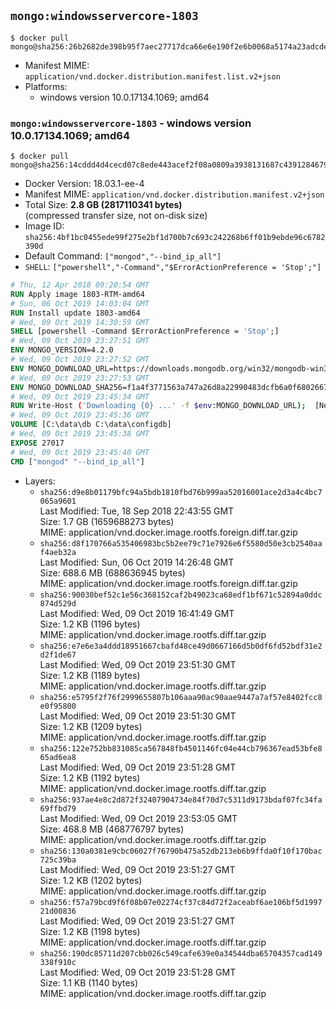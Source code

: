 ## `mongo:windowsservercore-1803`

```console
$ docker pull mongo@sha256:26b2682de398b95f7aec27717dca66e6e190f2e6b0068a5174a23adcde24d49f
```

-	Manifest MIME: `application/vnd.docker.distribution.manifest.list.v2+json`
-	Platforms:
	-	windows version 10.0.17134.1069; amd64

### `mongo:windowsservercore-1803` - windows version 10.0.17134.1069; amd64

```console
$ docker pull mongo@sha256:14cddd4d4cecd07c8ede443acef2f08a0809a3938131687c43912846793725a4
```

-	Docker Version: 18.03.1-ee-4
-	Manifest MIME: `application/vnd.docker.distribution.manifest.v2+json`
-	Total Size: **2.8 GB (2817110341 bytes)**  
	(compressed transfer size, not on-disk size)
-	Image ID: `sha256:4bf1bc0455ede99f275e2bf1d700b7c693c242268b6ff01b9ebde96c6782390d`
-	Default Command: `["mongod","--bind_ip_all"]`
-	`SHELL`: `["powershell","-Command","$ErrorActionPreference = 'Stop';"]`

```dockerfile
# Thu, 12 Apr 2018 09:20:54 GMT
RUN Apply image 1803-RTM-amd64
# Sun, 06 Oct 2019 14:03:04 GMT
RUN Install update 1803-amd64
# Wed, 09 Oct 2019 14:30:59 GMT
SHELL [powershell -Command $ErrorActionPreference = 'Stop';]
# Wed, 09 Oct 2019 23:27:51 GMT
ENV MONGO_VERSION=4.2.0
# Wed, 09 Oct 2019 23:27:52 GMT
ENV MONGO_DOWNLOAD_URL=https://downloads.mongodb.org/win32/mongodb-win32-x86_64-2012plus-4.2.0-signed.msi
# Wed, 09 Oct 2019 23:27:53 GMT
ENV MONGO_DOWNLOAD_SHA256=f1a4f3771563a747a26d8a22990483dcfb6a0f68026672edd5996fdbee35cbcc
# Wed, 09 Oct 2019 23:45:34 GMT
RUN Write-Host ('Downloading {0} ...' -f $env:MONGO_DOWNLOAD_URL); 	[Net.ServicePointManager]::SecurityProtocol = [Net.SecurityProtocolType]::Tls12; 	(New-Object System.Net.WebClient).DownloadFile($env:MONGO_DOWNLOAD_URL, 'mongo.msi'); 		Write-Host ('Verifying sha256 ({0}) ...' -f $env:MONGO_DOWNLOAD_SHA256); 	if ((Get-FileHash mongo.msi -Algorithm sha256).Hash -ne $env:MONGO_DOWNLOAD_SHA256) { 		Write-Host 'FAILED!'; 		exit 1; 	}; 		Write-Host 'Installing ...'; 	Start-Process msiexec -Wait 		-ArgumentList @( 			'/i', 			'mongo.msi', 			'/quiet', 			'/qn', 			'INSTALLLOCATION=C:\mongodb', 			'ADDLOCAL=all' 		); 	$env:PATH = 'C:\mongodb\bin;' + $env:PATH; 	[Environment]::SetEnvironmentVariable('PATH', $env:PATH, [EnvironmentVariableTarget]::Machine); 		Write-Host 'Verifying install ...'; 	Write-Host '  mongo --version'; mongo --version; 	Write-Host '  mongod --version'; mongod --version; 		Write-Host 'Removing ...'; 	Remove-Item C:\mongodb\bin\*.pdb -Force; 	Remove-Item C:\windows\installer\*.msi -Force; 	Remove-Item mongo.msi -Force; 		Write-Host 'Complete.';
# Wed, 09 Oct 2019 23:45:36 GMT
VOLUME [C:\data\db C:\data\configdb]
# Wed, 09 Oct 2019 23:45:38 GMT
EXPOSE 27017
# Wed, 09 Oct 2019 23:45:40 GMT
CMD ["mongod" "--bind_ip_all"]
```

-	Layers:
	-	`sha256:d9e8b01179bfc94a5bdb1810fbd76b999aa52016001ace2d3a4c4bc7065a9601`  
		Last Modified: Tue, 18 Sep 2018 22:43:55 GMT  
		Size: 1.7 GB (1659688273 bytes)  
		MIME: application/vnd.docker.image.rootfs.foreign.diff.tar.gzip
	-	`sha256:d8f170766a535406983bc5b2ee79c71e7926e6f5580d50e3cb2540aaf4aeb32a`  
		Last Modified: Sun, 06 Oct 2019 14:26:48 GMT  
		Size: 688.6 MB (688636945 bytes)  
		MIME: application/vnd.docker.image.rootfs.foreign.diff.tar.gzip
	-	`sha256:90030bef52c1e56c368152caf2b49023ca68edf1bf671c52894a0ddc874d529d`  
		Last Modified: Wed, 09 Oct 2019 16:41:49 GMT  
		Size: 1.2 KB (1196 bytes)  
		MIME: application/vnd.docker.image.rootfs.diff.tar.gzip
	-	`sha256:e7e6e3a4ddd18951667cbafd48ce49d0667166d5b0df6fd52bdf31e2d2f1de67`  
		Last Modified: Wed, 09 Oct 2019 23:51:30 GMT  
		Size: 1.2 KB (1189 bytes)  
		MIME: application/vnd.docker.image.rootfs.diff.tar.gzip
	-	`sha256:e5795f2f76f2999655807b106aaa90ac90aae9447a7af57e8402fcc8e0f95800`  
		Last Modified: Wed, 09 Oct 2019 23:51:30 GMT  
		Size: 1.2 KB (1209 bytes)  
		MIME: application/vnd.docker.image.rootfs.diff.tar.gzip
	-	`sha256:122e752bb831085ca567848fb4501146fc04e44cb796367ead53bfe865ad6ea8`  
		Last Modified: Wed, 09 Oct 2019 23:51:28 GMT  
		Size: 1.2 KB (1192 bytes)  
		MIME: application/vnd.docker.image.rootfs.diff.tar.gzip
	-	`sha256:937ae4e8c2d872f32407904734e84f70d7c5311d9173bdaf07fc34fa69ffbd79`  
		Last Modified: Wed, 09 Oct 2019 23:53:05 GMT  
		Size: 468.8 MB (468776797 bytes)  
		MIME: application/vnd.docker.image.rootfs.diff.tar.gzip
	-	`sha256:130a0381e9cbc06027f76790b475a52db213eb6b9ffda0f10f170bac725c39ba`  
		Last Modified: Wed, 09 Oct 2019 23:51:27 GMT  
		Size: 1.2 KB (1202 bytes)  
		MIME: application/vnd.docker.image.rootfs.diff.tar.gzip
	-	`sha256:f57a79bcd9f6f08b07e02274cf37c84d72f2aceabf6ae106bf5d199721d00836`  
		Last Modified: Wed, 09 Oct 2019 23:51:27 GMT  
		Size: 1.2 KB (1198 bytes)  
		MIME: application/vnd.docker.image.rootfs.diff.tar.gzip
	-	`sha256:190dc85711d207cbb026c549cafe639e0a34544dba65704357cad149338f910c`  
		Last Modified: Wed, 09 Oct 2019 23:51:28 GMT  
		Size: 1.1 KB (1140 bytes)  
		MIME: application/vnd.docker.image.rootfs.diff.tar.gzip
